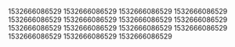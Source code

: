 1532666086529
1532666086529
1532666086529
1532666086529
1532666086529
1532666086529
1532666086529
1532666086529
1532666086529
1532666086529
1532666086529
1532666086529
1532666086529
1532666086529
1532666086529